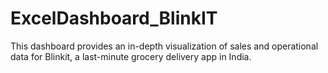 # ExcelDashboard_BlinkIT
This dashboard provides an in-depth visualization of sales and operational data for Blinkit, a last-minute grocery delivery app in India.
